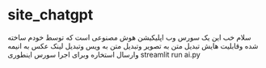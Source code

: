 # site_chatgpt
سلام خب این یک سورس  وب اپلیکیشن هوش مصنوعی است که توسط خودم ساخته شده وقابلیت هایش تبدیل متن به تصویر وتبدیل متن به ویس وتبدیل لینک عکس به انیمه وارسال استخاره وبرای اجرا سورس اینطوری                              streamlit run  ai.py


